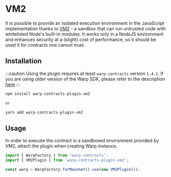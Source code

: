 # VM2

It is possible to provide an isolated execution environment in the JavaScript implementation thanks to [VM2](https://github.com/patriksimek/vm2) - a sandbox that can run untrusted code with whitelisted Node's built-in modules. It works only in a NodeJS environment and enhances security at a (slight) cost of performance, so it should be used it for contracts one cannot trust.

## Installation

:::caution
Using the plugin requires at least `warp-contracts` version `1.4.1`. If you are using older version of the Warp SDK, please refer to the description [here](../vm2.md)
:::

```sh
npm install warp-contracts-plugin-vm2

or

yarn add warp-contracts-plugin-vm2
```

## Usage

In order to execute the contract in a sandboxed environment provided by VM2, attach the plugin when creating Warp instance.

```ts
import { WarpFactory } from 'warp-contracts';
import { VM2Plugin } from 'warp-contracts-plugin-vm2';

const warp = WarpFactory.forMainnet().use(new VM2Plugin());
```
